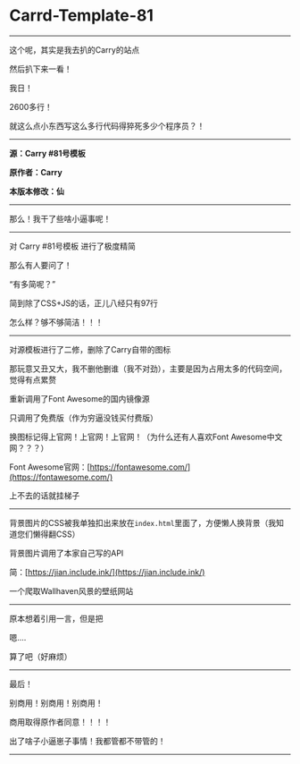 # Carrd-Template-81

***

这个呢，其实是我去扒的Carry的站点

然后扒下来一看！

我日！

2600多行！

就这么点小东西写这么多行代码得猝死多少个程序员？！

***

**源：Carry #81号模板**

**原作者：Carry**

**本版本修改：仙**

***

那么！我干了些啥小逼事呢！

***

对 Carry #81号模板 进行了极度精简

那么有人要问了！

“有多简呢？”

简到除了CSS+JS的话，正儿八经只有97行

怎么样？够不够简洁！！！

***

对源模板进行了二修，删除了Carry自带的图标

那玩意又丑又大，我不删他删谁（我不对劲），主要是因为占用太多的代码空间，觉得有点累赘

重新调用了Font Awesome的国内镜像源

只调用了免费版（作为穷逼没钱买付费版）

换图标记得上官网！上官网！上官网！（为什么还有人喜欢Font Awesome中文网？？？）

Font Awesome官网：[https://fontawesome.com/](https://fontawesome.com/)

上不去的话就挂梯子

***

背景图片的CSS被我单独扣出来放在`index.html`里面了，方便懒人换背景（我知道您们懒得翻CSS）

背景图片调用了本家自己写的API

简：[https://jian.include.ink/](https://jian.include.ink/)

一个爬取Wallhaven风景的壁纸网站

***

原本想着引用一言，但是把

嗯....

算了吧（好麻烦）

***

最后！

别商用！别商用！别商用！

商用取得原作者同意！！！！

出了啥子小逼崽子事情！我都管都不带管的！

***


